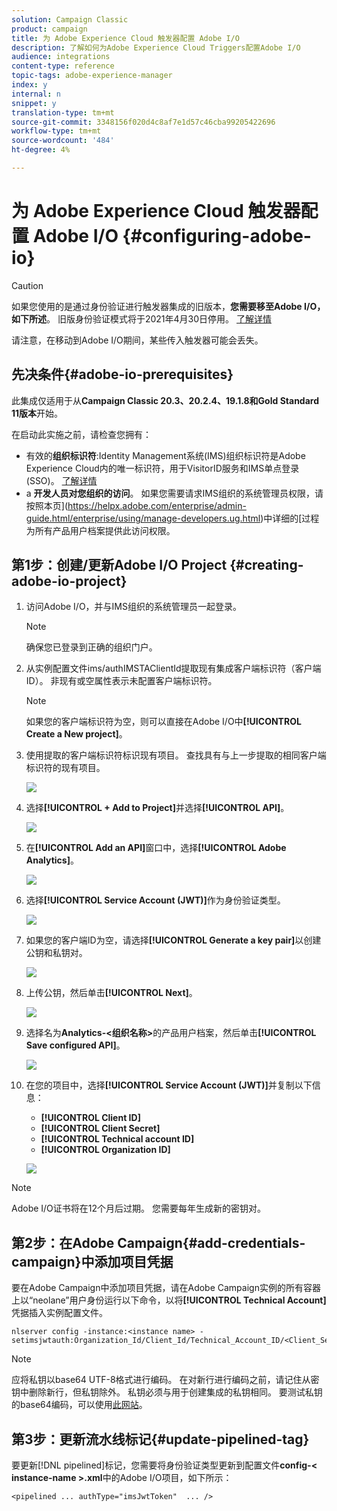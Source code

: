 ```yaml
---
solution: Campaign Classic
product: campaign
title: 为 Adobe Experience Cloud 触发器配置 Adobe I/O
description: 了解如何为Adobe Experience Cloud Triggers配置Adobe I/O
audience: integrations
content-type: reference
topic-tags: adobe-experience-manager
index: y
internal: n
snippet: y
translation-type: tm+mt
source-git-commit: 3348156f020d4c8af7e1d57c46cba99205422696
workflow-type: tm+mt
source-wordcount: '484'
ht-degree: 4%

---
```



# 为 Adobe Experience Cloud 触发器配置 Adobe I/O {#configuring-adobe-io}

>[!CAUTION]
>
>如果您使用的是通过身份验证进行触发器集成的旧版本，**您需要移至Adobe I/O，如下所述**。 旧版身份验证模式将于2021年4月30日停用。 [了解详情](https://experienceleaguecommunities.adobe.com/t5/adobe-analytics-discussions/adobe-analytics-legacy-api-end-of-life-notice/td-p/385411)
>
>请注意，在移动到Adobe I/O期间，某些传入触发器可能会丢失。

## 先决条件{#adobe-io-prerequisites}

此集成仅适用于从&#x200B;**Campaign Classic 20.3、20.2.4、19.1.8和Gold Standard 11版本**&#x200B;开始。

在启动此实施之前，请检查您拥有：

* 有效的&#x200B;**组织标识符**:Identity Management系统(IMS)组织标识符是Adobe Experience Cloud内的唯一标识符，用于VisitorID服务和IMS单点登录(SSO)。 [了解详情](https://experienceleague.adobe.com/docs/core-services/interface/manage-users-and-products/organizations.html)
* a **开发人员对您组织的访问**。  如果您需要请求IMS组织的系统管理员权限，请按照本页](https://helpx.adobe.com/enterprise/admin-guide.html/enterprise/using/manage-developers.ug.html)中详细的[过程为所有产品用户档案提供此访问权限。

## 第1步：创建/更新Adobe I/O Project {#creating-adobe-io-project}

1. 访问Adobe I/O，并与IMS组织的系统管理员一起登录。

   >[!NOTE]
   >
   > 确保您已登录到正确的组织门户。

1. 从实例配置文件ims/authIMSTAClientId提取现有集成客户端标识符（客户端ID）。 非现有或空属性表示未配置客户端标识符。

   >[!NOTE]
   >
   >如果您的客户端标识符为空，则可以直接在Adobe I/O中&#x200B;**[!UICONTROL Create a New project]**。

1. 使用提取的客户端标识符标识现有项目。 查找具有与上一步提取的相同客户端标识符的现有项目。

   ![](assets/do-not-localize/adobe_io_8.png)

1. 选择&#x200B;**[!UICONTROL + Add to Project]**&#x200B;并选择&#x200B;**[!UICONTROL API]**。

   ![](assets/do-not-localize/adobe_io_1.png)

1. 在&#x200B;**[!UICONTROL Add an API]**&#x200B;窗口中，选择&#x200B;**[!UICONTROL Adobe Analytics]**。

   ![](assets/do-not-localize/adobe_io_2.png)

1. 选择&#x200B;**[!UICONTROL Service Account (JWT)]**&#x200B;作为身份验证类型。

   ![](assets/do-not-localize/adobe_io_3.png)

1. 如果您的客户端ID为空，请选择&#x200B;**[!UICONTROL Generate a key pair]**&#x200B;以创建公钥和私钥对。

   ![](assets/do-not-localize/adobe_io_4.png)

1. 上传公钥，然后单击&#x200B;**[!UICONTROL Next]**。

   ![](assets/do-not-localize/adobe_io_5.png)

1. 选择名为&#x200B;**Analytics-&lt;组织名称>**&#x200B;的产品用户档案，然后单击&#x200B;**[!UICONTROL Save configured API]**。

   ![](assets/do-not-localize/adobe_io_6.png)

1. 在您的项目中，选择&#x200B;**[!UICONTROL Service Account (JWT)]**&#x200B;并复制以下信息：
   * **[!UICONTROL Client ID]**
   * **[!UICONTROL Client Secret]**
   * **[!UICONTROL Technical account ID]**
   * **[!UICONTROL Organization ID]**

   ![](assets/do-not-localize/adobe_io_7.png)

>[!NOTE]
>
>Adobe I/O证书将在12个月后过期。 您需要每年生成新的密钥对。

## 第2步：在Adobe Campaign{#add-credentials-campaign}中添加项目凭据

要在Adobe Campaign中添加项目凭据，请在Adobe Campaign实例的所有容器上以“neolane”用户身份运行以下命令，以将&#x200B;**[!UICONTROL Technical Account]**&#x200B;凭据插入实例配置文件。

```
nlserver config -instance:<instance name> -setimsjwtauth:Organization_Id/Client_Id/Technical_Account_ID/<Client_Secret>/<Base64_encoded_Private_Key>
```

>[!NOTE]
>
>应将私钥以base64 UTF-8格式进行编码。 在对新行进行编码之前，请记住从密钥中删除新行，但私钥除外。 私钥必须与用于创建集成的私钥相同。 要测试私钥的base64编码，可以使用[此网站](https://www.base64encode.org/)。

## 第3步：更新流水线标记{#update-pipelined-tag}

要更新[!DNL pipelined]标记，您需要将身份验证类型更新到配置文件&#x200B;**config-&lt; instance-name >.xml**&#x200B;中的Adobe I/O项目，如下所示：

```
<pipelined ... authType="imsJwtToken"  ... />
```
